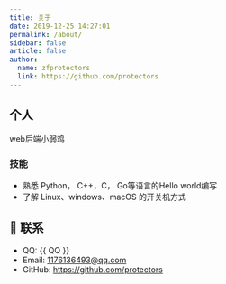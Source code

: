 ```yaml
---
title: 关于
date: 2019-12-25 14:27:01
permalink: /about/
sidebar: false
article: false
author:
  name: zfprotectors
  link: https://github.com/protectors
---
```



## 个人
web后端小弱鸡

### 技能
* 熟悉 Python， C++，C， Go等语言的Hello world编写
* 了解 Linux、windows、macOS 的开关机方式

## :email: 联系

- QQ: <a :href="qqUrl" class='qq'>{{ QQ }}</a>
- Email:  <a href="mailto:1176136493@qq.com">1176136493@qq.com</a>
- GitHub: <https://github.com/protectors>

<script>
  export default {
    data(){
      return {
        QQ: '1176136493',
        qqUrl: `tencent://message/?uin=${this.QQ}&Site=&Menu=yes`
      }
    },
    mounted(){
      const flag =  navigator.userAgent.match(/(phone|pad|pod|iPhone|iPod|ios|iPad|Android|Mobile|BlackBerry|IEMobile|MQQBrowser|JUC|Fennec|wOSBrowser|BrowserNG|WebOS|Symbian|Windows Phone)/i);
      if(flag){
        this.qqUrl = `mqqwpa://im/chat?chat_type=wpa&uin=${this.QQ}&version=1&src_type=web&web_src=oicqzone.com`
      }
    }
  }
</script>
